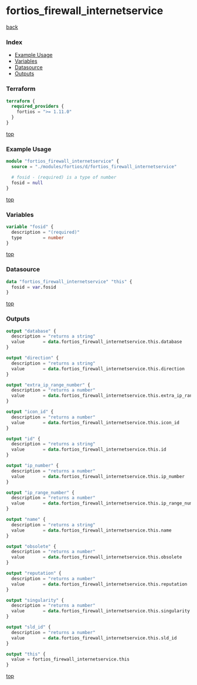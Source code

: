 # fortios_firewall_internetservice

[back](../fortios.md)

### Index

- [Example Usage](#example-usage)
- [Variables](#variables)
- [Datasource](#datasource)
- [Outputs](#outputs)

### Terraform

```terraform
terraform {
  required_providers {
    fortios = ">= 1.11.0"
  }
}
```

[top](#index)

### Example Usage

```terraform
module "fortios_firewall_internetservice" {
  source = "./modules/fortios/d/fortios_firewall_internetservice"

  # fosid - (required) is a type of number
  fosid = null
}
```

[top](#index)

### Variables

```terraform
variable "fosid" {
  description = "(required)"
  type        = number
}
```

[top](#index)

### Datasource

```terraform
data "fortios_firewall_internetservice" "this" {
  fosid = var.fosid
}
```

[top](#index)

### Outputs

```terraform
output "database" {
  description = "returns a string"
  value       = data.fortios_firewall_internetservice.this.database
}

output "direction" {
  description = "returns a string"
  value       = data.fortios_firewall_internetservice.this.direction
}

output "extra_ip_range_number" {
  description = "returns a number"
  value       = data.fortios_firewall_internetservice.this.extra_ip_range_number
}

output "icon_id" {
  description = "returns a number"
  value       = data.fortios_firewall_internetservice.this.icon_id
}

output "id" {
  description = "returns a string"
  value       = data.fortios_firewall_internetservice.this.id
}

output "ip_number" {
  description = "returns a number"
  value       = data.fortios_firewall_internetservice.this.ip_number
}

output "ip_range_number" {
  description = "returns a number"
  value       = data.fortios_firewall_internetservice.this.ip_range_number
}

output "name" {
  description = "returns a string"
  value       = data.fortios_firewall_internetservice.this.name
}

output "obsolete" {
  description = "returns a number"
  value       = data.fortios_firewall_internetservice.this.obsolete
}

output "reputation" {
  description = "returns a number"
  value       = data.fortios_firewall_internetservice.this.reputation
}

output "singularity" {
  description = "returns a number"
  value       = data.fortios_firewall_internetservice.this.singularity
}

output "sld_id" {
  description = "returns a number"
  value       = data.fortios_firewall_internetservice.this.sld_id
}

output "this" {
  value = fortios_firewall_internetservice.this
}
```

[top](#index)